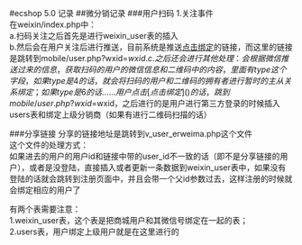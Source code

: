 #ecshop 5.0 记录
##微分销记录
###用户扫码
1.关注事件  
在weixin/index.php中：  
a.扫码关注之后首先是进行weixin_user表的插入  
b.然后会在用户关注后进行推送，目前系统是推送[点击绑定]()的链接，而这里的链接是跳转到mobile/user.php?wxid=$wxid.   
c.之后还会进行其他处理：  
会根据微信推送过来的信息，获取扫码的用户的微信信息和二维码中的内容，里面有type这个字段，如果type是4的话，就会将扫码的用户和二维码的拥有者进行暂时的主从关系绑定；如果type是6的话……  
用户点击[点击绑定]()的话，跳到 mobile/user.php?wxid=$wxid，之后进行的是用户进行第三方登录的时候插入users表和绑定上级分销商（如果有进行二维码扫描的话）  


###分享链接
分享的链接地址是跳转到v\_user\_erweima.php这个文件  
这个文件的处理方式：  
如果进去的用户的用户id和链接中带的user\_id不一致的话（即不是分享链接的用户），或者是没登陆，直接插入或者更新一条数据到weixin\_user表中，如果没有登陆的话就会跳转到注册页面中，并且会带一个父id参数过去，这样注册的时候就会绑定相应的用户了



有两个表需要注意：  
1.weixin_user表，这个表是把商城用户和其微信号绑定在一起的表；  
2.users表，用户绑定上级用户就是在这里进行的